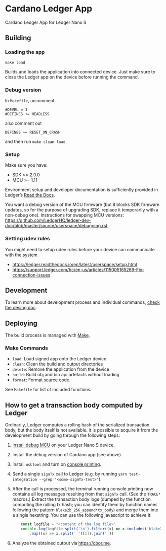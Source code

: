 # Cardano Ledger App

Cardano Ledger App for Ledger Nano S


## Building

### Loading the app

`make load`

Builds and loads the application into connected device. Just make sure to close the Ledger app on the device before running the command.


### Debug version

In `Makefile`, uncomment

    #DEVEL = 1
    #DEFINES += HEADLESS

also comment out

    DEFINES += RESET_ON_CRASH

and then run `make clean load`.

### Setup

Make sure you have:
- SDK >= 2.0.0
- MCU >= 1.11

Environment setup and developer documentation is sufficiently provided in Ledger’s [Read the Docs](https://ledger.readthedocs.io/en/latest/userspace/debugging.html).

You want a debug version of the MCU firmware (but it blocks SDK firmware updates, so for the purpose of upgrading SDK, replace it temporarily with a non-debug one). Instructions for swapping MCU versions: https://github.com/LedgerHQ/ledger-dev-doc/blob/master/source/userspace/debugging.rst

### Setting udev rules

You might need to setup udev rules before your device can communicate with the system.
- https://ledger.readthedocs.io/en/latest/userspace/setup.html
- https://support.ledger.com/hc/en-us/articles/115005165269-Fix-connection-issues

## Development

To learn more about development process and individual commands, [check the desing doc](doc/design_doc.md).

## Deploying

The build process is managed with [Make](https://www.gnu.org/software/make/).

### Make Commands

* `load`: Load signed app onto the Ledger device
* `clean`: Clean the build and output directories
* `delete`: Remove the application from the device
* `build`: Build obj and bin api artefacts without loading
* `format`: Format source code.

See `Makefile` for list of included functions.

## How to get a transaction body computed by Ledger

Ordinarily, Ledger computes a rolling hash of the serialized transaction body, but the body itself is not available. It is possible to acquire it from the development build by going through the following steps:

1. [Install debug MCU](https://ledger.readthedocs.io/en/latest/userspace/debugging.html#application-debug) on your Ledger Nano S device.

2. Install the debug version of Cardano app (see above).

3. Install `usbtool` and turn on [console printing](https://ledger.readthedocs.io/en/latest/userspace/debugging.html#console-printing).

4. Send a single `signTx` call to Ledger (e.g. by running `yarn test-integration --grep "<some-signTx-test>"`).

5. After the call is processed, the terminal running console printing now contains all log messages resulting from that `signTx` call. (See the `TRACE*` macros.) Extract the transaction body logs (dumped by the function computing the rolling tx hash; you can identify them by function names following the pattern `blake2b_256_append*tx_body`) and merge them into a single hexstring. You can use the following javascript to achieve it:

```javascript
       const logfile = "<content of the log file>"
       console.log(logfile.split('\n').filter((x) => x.includes('blake2b_256_append'))
           .map((x) => x.split(' ')[1]).join(''))
```

6. Analyze the obtained output via https://cbor.me.
